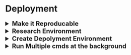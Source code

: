 <h1>Deployment</h1>

<div style="width:1000px;margin:auto">
<details><summary style='font-size:20px;font-weight:bold'>Make it Reproducable</summary></p><ul>
<li>Always remember to <b>set the SEED</b> for all environments.</li>
<li>Make sure <b>Dataset is Consistant</b> through the whole pipeline.</li>
<li>Record order of features, applied feature transformations, hyperparamters, ....</li>
</ul></p></details>
<details><summary style='font-size:20px;font-weight:bold'>Research Environment</summary></p><ul>
<li><a style="font-weight:bold"  href="./1_research_environment/02.6_ML_Pipeline_Step1-DataAnalysis.html">Data Analysis</a></li>
<li><a style="font-weight:bold"  href="./1_research_environment/02.7_ML_Pipeline_Step2-FeatureEngineering.html">Feature Engineering</a></li>
<li><a style="font-weight:bold"  href="./1_research_environment/02.8_ML_Pipeline_Step3-FeatureSelection.html">Feature Selection</a></li>
<li><a style="font-weight:bold"  href="./1_research_environment/02.9_ML_Pipeline_Step4-MachineLearningModelBuild.html">ML Building</a></li>
<li><a style="font-weight:bold"  href="./1_research_environment/02.10_ML_Pipeline-WrapUp_for_Deployment.html">Wrap up for Deployment</a></li>
</ul></p></details>

<details><summary style='font-size:20px;font-weight:bold'>Create Depolyment Environment</summary></p><ul>

<details><summary>Create Virtual Environment</summary>
inside your project, write the following:<br>
<pre><code># Create env
python -m venv &lt;name-of-env&gt;

# Activate it.
source &lt;name-of-env&gt;/bin/activate

# Install packages.
pip install ...

# Deactivate.
deactivate
</code></pre>
</details>

<details><summary>Create Requirment file</summary>
<pre><code># Create the file.
touch requirements.txt
# Then add packages manually.

# Add them automatically.
pip freeze &gt; requirements.txt

# Install libraries in requirments file.
pip install -r requirements.txt 
</code></pre>
</details>

<details><summary>Python Convetions</summary>
<pre><code># Type Hints.
import typing as t

def add_two_integers(first: int, second: t.Optional[int]=None) -&gt; int:
    """Sum two numbers"""
    result = first
    if second is not None:
        result = first + second
    return result
</code></pre>

<pre><code># Forcing Key Word Arguments (kwargs).
def my_function(*, foo):
    pass

# When calling this funciton, we have to name foo:
my_function(foo="bar")
</code></pre>
</details>

<details><summary>Add your ML pipeline</summary>
Make sure to follow the commit from this <a href="https://github.com/MosaabMuhammed/deploying-machine-learning-models/tree/53bc67c6a94e01f3fdaf05cbfa2b49465a0c7a1f">link</a> and make sure to make them 2 folders together with the same name.
<pre><code># Add your pipeline package to PYTHONPATH
$ export PYTHONPATH="$PYTHONPATH:path/to/your/pipeline/first_package_folder_name/"
</code></pre>
</details>

<details><summary>Add Tests</summary>
Make sure to follow the commit from this <a href="https://github.com/MosaabMuhammed/deploying-machine-learning-models/tree/53bc67c6a94e01f3fdaf05cbfa2b49465a0c7a1f">link</a>
<pre><code>
$ pytest packages/regression_model/tests -W ignore:DeprecationWarning
</code></pre>

<pre><code># Example of test function
import math

from regression_model.predict import make_prediction
from regression_model.processing.data_management import load_dataset

def test_make_single_prediction():
    # Given
    test_data = load_dataset(file_name='test.csv')
    single_test_json = test_data[0:1].to_json(orient='records')

    # When
    subject = make_prediction(input_data=single_test_json)

    # Then
    assert subject is not None
    assert isinstance(subject.get("predictions")[0], float)
    assert math.ceil(subject.get("predictions")[0]) == 112476
</code></pre>
</details>

<details><summary>Add Emojis to your git commits [side-note]</summary>
Check <a href="https://gist.github.com/parmentf/035de27d6ed1dce0b36a">possible emojis</a>
<pre><code>https://gist.github.com/parmentf/035de27d6ed1dce0b36a

# First install emojify to allow emojis in the terminal.
$ sudo sh -c "curl https://raw.githubusercontent.com/mrowa44/emojify/master/emojify -o /usr/local/bin/emojify && chmod +x /usr/local/bin/emojify"

# Add commit
git commit -am ":tada: Initial Commit :tada:"

# Show emojis in the terminal
git log --oneline --color | emojify | less -r
git log | emojify
</code></pre>
</details>

<details><summary>Version</summary>
<pre><code>3.1.12
Major.Minor.Batch
</code></pre>
</details>

<details><summary>Package your code</summary>
Make sure to create the following files:<ul>
<li>MANIFEST.in: contains which files to be included in the package</li>
<li>requirements.txt</li>
<li>setup.py</li>
<li>README.md</li></ul>
<pre><code># Then write the following commands.
# This command to install the requirements.
pip install -r packages/regression_model/requirements.txt

# Then create the distribution & wheel.
python packages/regression_model/setup.py sdist bdist_wheel

# Then pip install your package locally, to see if working.
pip install -e packages/regression_model
</code></pre>
</details>

<details><summary>Startup Command on Azure</summary>
<pre><code>export INTENT_CLF_PACKAGE="/home/site/repository/packages/intent_clf"
export ML_API_PACKAGE="`/home/site/repository/packages/ml_api"
export PYTHONPATH="$PYTHONPATH:$ML_API_PACKAGE"
pip install -e $INTENT_CLF_PACKAGE
gunicorn -w 4 -k uvicorn.workers.UvicornWorker packages.ml_api.run:application --timeout 400
</code></pre>
</details>

</ul></p></details>

<details><summary style='font-size:20px;font-weight:bold'>Run Multiple cmds at the background</summary></p><ul>
Example, one command that you are using multi-processing workers to handle your backend, and another one to make the frontend server up and running.<br>
We are going to accomplish that with <b>supervisor</b> python package.
<h4>Local environment</h4>
<pre><code>
# This file is called "supervisord.local.conf"
# Change the pathes, and remove what is not needed.
[supervisord]
loglevel=info
logfile=/tmp/supervisord.log
#environment=data_storage="firestore",blob_storage="cloudstorage",blob_storage_bucket="blob_storage_bucket",GOOGLE_APPLICATION_CREDENTIALS="/vagrant/service_account.json"


[unix_http_server]
file=/tmp/supervisor.sock
# username=admin
# password=ndfu48f77husnmdf45bBSu89

[rpcinterface:supervisor]
supervisor.rpcinterface_factory = supervisor.rpcinterface:make_main_rpcinterface

[supervisorctl]
serverurl=unix:///tmp/supervisor.sock

[program:be]
priority=300
stdout_logfile=/tmp/ingestbeout.log
stderr_logfile=/tmp/ingestbeerr.log
command=/home/vagrant/venv/bin/ingestiond --no_persistence --iproc_num 1 --oproc_num 2 --agg_cache_size 10
autostart=true
autorestart=true
stopwaitsecs = 60

[program:fe]
priority=200
stdout_logfile=/dev/stdout
stderr_logfile=/dev/stderr
command=/home/vagrant/venv/bin/gunicorn -b "0.0.0.0:8000" -w 1 -k uvicorn.workers.UvicornWorker ingest.frontend:app
autostart=true
autorestart=true
stopwaitsecs = 30

[program:web]
priority=200
stdout_logfile=/dev/stdout
stderr_logfile=/dev/stderr
command=/home/vagrant/venv/bin/gunicorn -b "0.0.0.0:8080" -w 1 "web.main:create_app()"
autostart=true
autorestart=true
stopwaitsecs = 30

[group:ingest]
programs=fe,be
</code></pre>


Commands to use:
<pre><code>
# Must run first command to refer to the supervisord.local.conf that you have configured.
supervisord -c supervisord.local.conf

# see them running by htop, type "t" to see the actual commands.
htop

# See the status of the running dieamans
supervisorctl -c supervisord.local.conf status

# Run the interactive model by supervisorctl
supervisorctl -c supervisord.local.conf
# ? -> see the available options.
# status all -> see the status of the commands.

# Stop the dieamon from running
supervisorctl -c supervisord.local.conf stop all

# Start running the dieamans
supervisorctl -c supervisord.local.conf start all

# Shutdown the running proesses.
supervisorctl -c supervisord.local.conf shutdown

# Check the last 30 lines in the log.
tail -n 30 /tmp/ingestbeerr.log
</code></pre>
</ul></p></details>
</div>